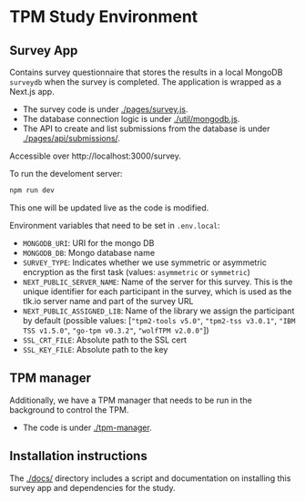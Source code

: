 # TPM Study Environment

## Survey App
Contains survey questionnaire that stores the results in a local MongoDB `surveydb` when the survey is completed.
The application is wrapped as a Next.js app.
* The survey code is under [./pages/survey.js](./pages/survey.js).
* The database connection logic is under [./util/mongodb.js](./util/mongodb.js).
* The API to create and list submissions from the database is under [./pages/api/submissions/](./pages/api/submissions/).

Accessible over http://localhost:3000/survey.


To run the develoment server:
```bash
npm run dev
```
This one will be updated live as the code is modified.


Environment variables that need to be set in `.env.local`:
* `MONGODB_URI`: URI for the mongo DB
* `MONGODB_DB`: Mongo database name
* `SURVEY_TYPE`: Indicates whether we use symmetric or asymmetric encryption as the first task (values: `asymmetric` or `symmetric`)
* `NEXT_PUBLIC_SERVER_NAME`: Name of the server for this survey. This is the unique identifier for each participant in the survey, which is used as the tlk.io server name and part of the survey URL
* `NEXT_PUBLIC_ASSIGNED_LIB`: Name of the library we assign the participant by default (possible values: [`"tpm2-tools v5.0"`, `"tpm2-tss v3.0.1"`, `"IBM TSS v1.5.0"`, `"go-tpm v0.3.2"`, `"wolfTPM v2.0.0"`])
* `SSL_CRT_FILE`: Absolute path to the SSL cert
* `SSL_KEY_FILE`: Absolute path to the key

## TPM manager
Additionally, we have a TPM manager that needs to be run in the background to control the TPM.
* The code is under [./tpm-manager](./tpm-manager).

## Installation instructions
The [./docs/](./docs/) directory includes a script and documentation on installing this survey app and dependencies for the study.